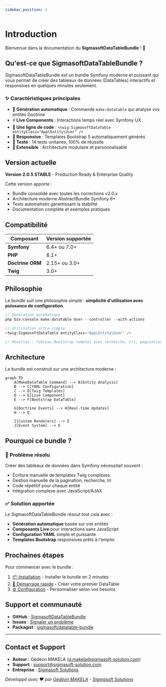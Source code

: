 ```yaml
---
sidebar_position: 1
---
```


# Introduction

Bienvenue dans la documentation du **SigmasoftDataTableBundle** ! 🎉

## Qu'est-ce que SigmasoftDataTableBundle ?

SigmasoftDataTableBundle est un bundle Symfony moderne et puissant qui vous permet de créer des tableaux de données (DataTables) interactifs et responsives en quelques minutes seulement.

### ✨ Caractéristiques principales

- **🚀 Génération automatique** : Commande `make:datatable` qui analyse vos entités Doctrine
- **⚡ Live Components** : Interactions temps réel avec Symfony UX
- **🎯 Une ligne de code** : `<twig:SigmasoftDataTable entityClass="App\Entity\User" />`
- **📱 Responsive** : Templates Bootstrap 5 automatiquement générés
- **🧪 Testé** : 14 tests unitaires, 100% de réussite
- **🔧 Extensible** : Architecture modulaire et personnalisable

## Version actuelle

<div className="highlight-box highlight-box--tip">
  <strong>Version 2.0.5 STABLE</strong> - Production Ready & Enterprise Quality
</div>

Cette version apporte :
- Bundle consolidé avec toutes les corrections v2.0.x
- Architecture moderne AbstractBundle Symfony 6+
- Tests automatisés garantissant la stabilité
- Documentation complète et exemples pratiques

## Compatibilité

| Composant | Version supportée |
|-----------|-------------------|
| **Symfony** | 6.4+ ou 7.0+ |
| **PHP** | 8.1+ |
| **Doctrine ORM** | 2.15+ ou 3.0+ |
| **Twig** | 3.0+ |

## Philosophie

Le bundle suit une philosophie simple : **simplicité d'utilisation avec puissance de configuration**.

```php
// Génération automatique
php bin/console make:datatable User --controller --with-actions

// Utilisation ultra-simple
<twig:SigmasoftDataTable entityClass="App\Entity\User" />

// Résultat : Tableau Bootstrap complet avec recherche, tri, pagination !
```

## Architecture

Le bundle est construit sur une architecture moderne :

```mermaid
graph TD
    A[MakeDataTable Command] --> B[Entity Analysis]
    B --> C[YAML Configuration]
    C --> D[Twig Templates]
    D --> E[Live Component]
    E --> F[Bootstrap DataTable]
    
    G[Doctrine Events] --> H[Real-time Updates]
    H --> E
    
    I[Custom Renderers] --> E
    J[Event System] --> E
```

## Pourquoi ce bundle ?

### 🎯 **Problème résolu**

Créer des tableaux de données dans Symfony nécessitait souvent :
- Écriture manuelle de templates Twig complexes
- Gestion manuelle de la pagination, recherche, tri
- Code répétitif pour chaque entité
- Intégration complexe avec JavaScript/AJAX

### ✅ **Solution apportée**

Le SigmasoftDataTableBundle résout tout cela avec :
- **Génération automatique** basée sur vos entités
- **Composants Live** pour interactions sans JavaScript
- **Configuration YAML** simple et puissante
- **Templates Bootstrap** responsives prêts à l'emploi

## Prochaines étapes

Pour commencer avec le bundle :

1. [📦 Installation](./installation) - Installer le bundle en 2 minutes
2. [🚀 Démarrage rapide](./quick-start) - Créer votre premier DataTable
3. [⚙️ Configuration](./configuration) - Personnaliser selon vos besoins

## Support et communauté

- **GitHub** : [SigmasoftDataTableBundle](https://github.com/Chancel18/SigmasoftDataTableBundle)
- **Issues** : [Signaler un problème](https://github.com/Chancel18/SigmasoftDataTableBundle/issues)
- **Packagist** : [sigmasoft/datatable-bundle](https://packagist.org/packages/sigmasoft/datatable-bundle)

---

## Contact et Support

- **Auteur** : Gédéon MAKELA ([g.makela@sigmasoft-solution.com](mailto:g.makela@sigmasoft-solution.com))
- **Support** : [support@sigmasoft-solution.com](mailto:support@sigmasoft-solution.com)
- **Entreprise** : [Sigmasoft Solutions](https://sigmasoft-solution.com)

*Développé avec ❤️ par [Gédéon MAKELA](mailto:g.makela@sigmasoft-solution.com) - [Sigmasoft Solutions](https://sigmasoft-solution.com)*